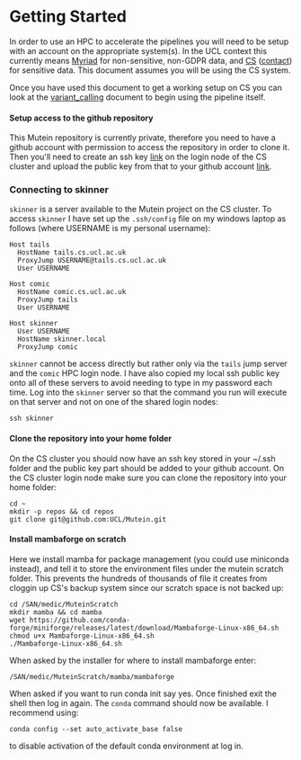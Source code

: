 # Getting Started
In order to use an HPC to accelerate the pipelines you will need to be setup with an account on the appropriate system(s). In the UCL context this currently means [Myriad](https://www.rc.ucl.ac.uk/docs/Clusters/Myriad/) for non-sensitive, non-GDPR data, and [CS](https://hpc.cs.ucl.ac.uk/) ([contact](https://hpc.cs.ucl.ac.uk/contact-us/)) for sensitive data. This document assumes you will be using the CS system.

Once you have used this document to get a working setup on CS you can look at the [variant_calling](docs/variant_calling.md) document to begin using the pipeline itself.

#### Setup access to the github repository
This Mutein repository is currently private, therefore you need to have a github account with permission to access the repository in order to clone it. Then you'll need to create an ssh key [link](https://docs.github.com/en/authentication/connecting-to-github-with-ssh/generating-a-new-ssh-key-and-adding-it-to-the-ssh-agent) on the login node of the CS cluster and upload the public key from that to your github account [link](https://docs.github.com/en/authentication/connecting-to-github-with-ssh/adding-a-new-ssh-key-to-your-github-account).


### Connecting to skinner

`skinner` is a server available to the Mutein project on the CS cluster. To access `skinner` I have set up the `.ssh/config` file on my windows laptop as follows (where USERNAME is my personal username):

```
Host tails
  HostName tails.cs.ucl.ac.uk
  ProxyJump USERNAME@tails.cs.ucl.ac.uk
  User USERNAME

Host comic
  HostName comic.cs.ucl.ac.uk
  ProxyJump tails
  User USERNAME

Host skinner
  User USERNAME
  HostName skinner.local
  ProxyJump comic
```

`skinner` cannot be access directly but rather only via the `tails` jump server and the `comic` HPC login node. I have also copied my local ssh public key onto all of these servers to avoid needing to type in my password each time. Log into the `skinner` server so that the command you run will execute on that server and not on one of the shared login nodes:

```
ssh skinner
```

#### Clone the repository into your home folder
On the CS cluster you should now have an ssh key stored in your ~/.ssh folder and the public key part should be added to your github account. On the CS cluster login node make sure you can clone the repository into your home folder:
```
cd ~
mkdir -p repos && cd repos
git clone git@github.com:UCL/Mutein.git
```

#### Install mambaforge on scratch
Here we install mamba for package management (you could use miniconda instead), and tell it to store the environment files under the mutein scratch folder. This prevents the hundreds of thousands of file it creates from cloggin up CS's backup system since our scratch space is not backed up:

```
cd /SAN/medic/MuteinScratch
mkdir mamba && cd mamba
wget https://github.com/conda-forge/miniforge/releases/latest/download/Mambaforge-Linux-x86_64.sh
chmod u+x Mambaforge-Linux-x86_64.sh
./Mambaforge-Linux-x86_64.sh
```

When asked by the installer for where to install mambaforge enter:

```
/SAN/medic/MuteinScratch/mamba/mambaforge
```

When asked if you want to run conda init say yes. Once finished exit the shell then log in again. The `conda` command should now be available. I recommend using:

```
conda config --set auto_activate_base false
```

to disable activation of the default conda environment at log in.
